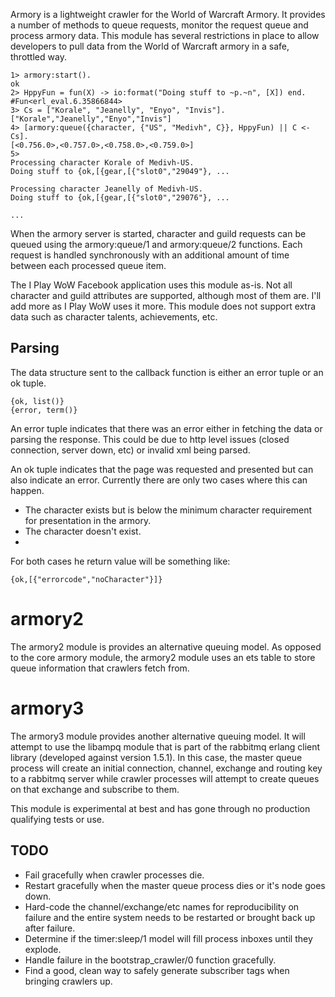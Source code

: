 Armory is a lightweight crawler for the World of Warcraft Armory. It provides a number of methods to queue requests, monitor the request queue and process armory data. This module has several restrictions in place to allow developers to pull data from the World of Warcraft armory in a safe, throttled way.

    1> armory:start().
    ok
    2> HppyFun = fun(X) -> io:format("Doing stuff to ~p.~n", [X]) end.
    #Fun<erl_eval.6.35866844>
    3> Cs = ["Korale", "Jeanelly", "Enyo", "Invis"].
    ["Korale","Jeanelly","Enyo","Invis"]
    4> [armory:queue({character, {"US", "Medivh", C}}, HppyFun) || C <- Cs].
    [<0.756.0>,<0.757.0>,<0.758.0>,<0.759.0>]
    5>
    Processing character Korale of Medivh-US.
    Doing stuff to {ok,[{gear,[{"slot0","29049"}, ...
    
    Processing character Jeanelly of Medivh-US.
    Doing stuff to {ok,[{gear,[{"slot0","29076"}, ...
    
    ...

When the armory server is started, character and guild requests can be queued using the armory:queue/1 and armory:queue/2 functions. Each request is handled synchronously with an additional amount of time between each processed queue item. 

The I Play WoW Facebook application uses this module as-is. Not all character and guild attributes are supported, although most of them are. I'll add more as I Play WoW uses it more. This module does not support extra data such as character talents, achievements, etc.

## Parsing

The data structure sent to the callback function is either an error tuple or
an ok tuple.

    {ok, list()}
    {error, term()}

An error tuple indicates that there was an error either in fetching the data or parsing the response. This could be due to http level issues (closed connection, server down, etc) or invalid xml being parsed.

An ok tuple indicates that the page was requested and presented but can also indicate an error. Currently there are only two cases where this can happen.

 * The character exists but is below the minimum character requirement for presentation in the armory.
 * The character doesn't exist.
 *

For both cases he return value will be something like:

    {ok,[{"errorcode","noCharacter"}]}

# armory2

The armory2 module is provides an alternative queuing model. As opposed to the core armory module, the armory2 module uses an ets table to store queue information that crawlers fetch from.

# armory3

The armory3 module provides another alternative queuing model. It will attempt to use the libampq module that is part of the rabbitmq erlang client library (developed against version 1.5.1). In this case, the master queue process will create an initial connection, channel, exchange and routing key to a rabbitmq server while crawler processes will attempt to create queues on that exchange and subscribe to them.

This module is experimental at best and has gone through no production qualifying tests or use.

## TODO

 * Fail gracefully when crawler processes die.
 * Restart gracefully when the master queue process dies or it's node goes down.
 * Hard-code the channel/exchange/etc names for reproducibility on failure and the entire system needs to be restarted or brought back up after failure.
 * Determine if the timer:sleep/1 model will fill process inboxes until they explode.
 * Handle failure in the bootstrap_crawler/0 function gracefully.
 * Find a good, clean way to safely generate subscriber tags when bringing crawlers up.